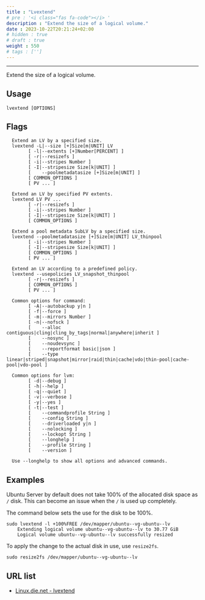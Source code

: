 ```yaml
---
title : "Lvextend"
# pre : '<i class="fas fa-code"></i> '
description : "Extend the size of a logical volume."
date : 2023-10-22T20:21:24+02:00
# hidden : true
# draft : true
weight : 550
# tags : ['']
---
```


---

Extend the size of a logical volume.

## Usage

```plain
lvextend [OPTIONS]
```

## Flags

```plain
  Extend an LV by a specified size.
  lvextend -L|--size [+]Size[m|UNIT] LV
        [ -l|--extents [+]Number[PERCENT] ]
        [ -r|--resizefs ]
        [ -i|--stripes Number ]
        [ -I|--stripesize Size[k|UNIT] ]
        [    --poolmetadatasize [+]Size[m|UNIT] ]
        [ COMMON_OPTIONS ]
        [ PV ... ]

  Extend an LV by specified PV extents.
  lvextend LV PV ...
        [ -r|--resizefs ]
        [ -i|--stripes Number ]
        [ -I|--stripesize Size[k|UNIT] ]
        [ COMMON_OPTIONS ]

  Extend a pool metadata SubLV by a specified size.
  lvextend --poolmetadatasize [+]Size[m|UNIT] LV_thinpool
        [ -i|--stripes Number ]
        [ -I|--stripesize Size[k|UNIT] ]
        [ COMMON_OPTIONS ]
        [ PV ... ]

  Extend an LV according to a predefined policy.
  lvextend --usepolicies LV_snapshot_thinpool
        [ -r|--resizefs ]
        [ COMMON_OPTIONS ]
        [ PV ... ]

  Common options for command:
        [ -A|--autobackup y|n ]
        [ -f|--force ]
        [ -m|--mirrors Number ]
        [ -n|--nofsck ]
        [    --alloc contiguous|cling|cling_by_tags|normal|anywhere|inherit ]
        [    --nosync ]
        [    --noudevsync ]
        [    --reportformat basic|json ]
        [    --type linear|striped|snapshot|mirror|raid|thin|cache|vdo|thin-pool|cache-pool|vdo-pool ]

  Common options for lvm:
        [ -d|--debug ]
        [ -h|--help ]
        [ -q|--quiet ]
        [ -v|--verbose ]
        [ -y|--yes ]
        [ -t|--test ]
        [    --commandprofile String ]
        [    --config String ]
        [    --driverloaded y|n ]
        [    --nolocking ]
        [    --lockopt String ]
        [    --longhelp ]
        [    --profile String ]
        [    --version ]

  Use --longhelp to show all options and advanced commands.
```

## Examples

Ubuntu Server by default does not take 100% of the allocated disk space as `/` disk. This can become an issue when the `/` is used up completely.

The command below sets the use for the disk to be 100%.

```plain
sudo lvextend -l +100%FREE /dev/mapper/ubuntu--vg-ubuntu--lv
    Extending logical volume ubuntu--vg-ubuntu--lv to 30.77 GiB
    Logical volume ubuntu--vg-ubuntu--lv successfully resized
```

To apply the change to the actual disk in use, use `resize2fs`.

```plain
sudo resize2fs /dev/mapper/ubuntu--vg-ubuntu--lv
```

## URL list

- [Linux.die.net - lvextend](https://linux.die.net/man/8/lvextend)
